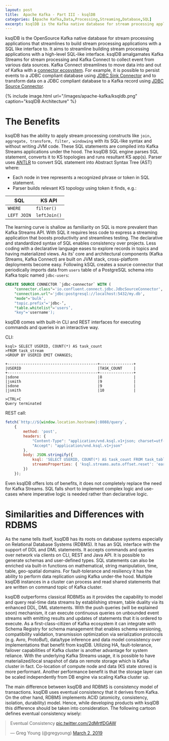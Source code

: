 ```yaml
---
layout: post
title:  Apache Kafka - Part III - ksqlDB
categories: [Apache Kafka,Data,Processing,Streaming,Database,SQL]
excerpt: ksqlDB is the Kafka native database for stream processing applications that streamlines to build stream processing applications with a SQL like interface. 
---
```

ksqlDB is the OpenSource Kafka native database for stream processing applications that streamlines to build stream processing applications with a SQL like interface to. It aims to streamline building stream processing applications with a high-level SQL-like interface. ksqlDB amalgamates Kafka Streams for stream processing and Kafka Connect to collect event from various data sources. Kafka Connect streamlines to move data into and out of Kafka with a [connector ecosystem](https://docs.confluent.io/home/connect/self-managed/kafka_connectors.html). For example, it is possible to persist events to a JDBC compliant database using [JDBC Sink Connector](https://docs.confluent.io/kafka-connect-jdbc/current/sink-connector/index.html) and to transform data on a JDBC compliant database to a Kafka record using [JDBC Source Connector](https://docs.confluent.io/kafka-connect-jdbc/current/source-connector/index.html).

{% include image.html url="/images/apache-kafka/ksqldb.png" caption="ksqlDB Architecture" %}

# The Benefits
ksqlDB has the ability to apply stream processing constructs like `join, aggregate, transform, filter, windowing` with its SQL-like syntax and without writing JVM code. These SQL statements are compiled into Kafka Streams applications under the hood. The ksqlDB SQL engine parses SQL statement, converts it to KS topologies and runs resultant KS app(s). Parser uses [ANTLR](https://www.antlr.org/) to convert SQL statement into Abstract Syntax Tree (AST) where:
- Each node in tree represents a recognized phrase or token in SQL statement.
- Parser builds relevant KS topology using token it finds, e.g.:

|SQL|KS API|
|----|----|
| `WHERE` | `filter()` |
| `LEFT JOIN` | `leftJoin()` | 

The learning curve is shallow as familiarity on SQL is more prevalent than Kafka Streams API. With SQL it requires less code to express a streaming application that boosts productivity and streamlines testing. The declarative and standardized syntax of SQL enables consistency over projects. Less coding with a declarative language eases to explore records in topics and having materialized views. As its' core and architectural components (Kafka Streams, Kafka Connect) are built on JVM stack, cross-platform deployments become easy. Following kSQL creates a source connector that periodically imports data from `users` table of a PostgreSQL schema into Kafka topic named `jdbc-users`: 
```sql
CREATE SOURCE CONNECTOR `jdbc-connector` WITH (
    "connector.class"='io.confluent.connect.jdbc.JdbcSourceConnector', 
    "connection.url"='jdbc:postgresql://localhost:5432/my.db', 
    "mode"='bulk’, 
    "topic.prefix"='jdbc-’, 
    "table.whitelist"='users’, 
    "key"='username'); 
```

ksqlDB comes with built-in CLI and REST interfaces for executing commands and queries in an interactive way.

CLI:

```shell
ksql> SELECT USERID, COUNT(*) AS task_count
>FROM task_stream
>GROUP BY USERID EMIT CHANGES;

+----------------------------------------+---------------+
|USERID                                  |TASK_COUNT     |
+----------------------------------------+---------------+
|sdone                                   |8              |
|jsmith                                  |9              |
|sdone                                   |9              |
|jsmith                                  |10             |

>CTRL+C
Query terminated
```

REST call:

```js
fetch(`http://${window.location.hostname}:8088/query`,
    {
        method: 'post',
        headers: {
            "Content-Type": "application/vnd.ksql.v1+json; charset=utf-8",
            "Accept": "application/vnd.ksql.v1+json"
        },
        body: JSON.stringify({
            ksql: 'SELECT USERID, COUNT(*) AS task_count FROM task_table GROUP BY USERID EMIT CHANGES;',
            streamsProperties: { 'ksql.streams.auto.offset.reset': 'earliest' }
        })
    });
```

Even ksqlDB offers lots of benefits, it does not completely replace the need for Kafka Streams. SQL falls short to implement complex logic and use-cases where imperative logic is needed rather than declarative logic.

# Similarities and Differences with RDBMS
As the name tells itself, ksqlDB has its roots on database systems especially on Relational Database Systems (RDBMS). It has an SQL interface with the support of DDL and DML statements. It accepts commands and queries over network via clients on CLI, REST and Java API. It is possible to generate schemas and user-defined types. SQL statements can also be enriched via built-in functions on mathematical, string manipulation, time, table, geo-spatial domains. For fault-tolerance and resiliency it has the ability to perform data replication using Kafka under-the hood. Multiple ksqlDB instances in a cluster can process and read shared statements that are written on command topic of Kafka cluster.     

ksqlDB outperforms classical RDBMSs as it provides the capability to model and query real-time data streams by establishing stream, table duality via its enhanced DDL, DML statements. With the push queries (will be explained soon) mechanism, it can execute continuous queries on unbounded event streams with emitting results and updates of statements that it is ordered to execute. As a first-class-citizen of Kafka ecosystem it can integrate with Schema Registry for schema management that enables schema versioning, compatibility validation, transmission optimization via serialization protocols (e.g. Avro, ProtoBuf), data/type inference and data model consistency over implementations that benefit from ksqlDB. Utilizing HA, fault-tolerance, failover capabilities of Kafka cluster is another advantage for system reliance. With the underlying Kafka Streams usage, it is possible to have materialized/local snapshot of data on remote storage which is Kafka cluster in fact. Co-location of compute node and data (KS state stores) is more performant. Another performance benefit is that the storage layer can be scaled independently from DB engine via scaling Kafka cluster up.

The main difference between ksqlDB and RDBMS is consistency model of transactions. ksqlDB uses eventual consistency that it derives from Kafka. On the other hand, RDBMS implements ACID (atomicity, consistency, isolation, durability) model. Hence, while developing products with ksqlDB this difference should be taken into consideration. The following cartoon defines eventual consistency wisely:

<div id="tweet">
    <blockquote class="twitter-tweet" style="margin: auto;">
        <p lang="en" dir="ltr">Eventual Consistency <a href="https://t.co/2dMrtfDGAW">pic.twitter.com/2dMrtfDGAW</a>
        </p>&mdash; Greg Young (@gregyoung) <a
            href="https://twitter.com/gregyoung/status/1101642600342265857?ref_src=twsrc%5Etfw">March 2, 2019</a>
    </blockquote>
    <script async src="https://platform.twitter.com/widgets.js" charset="utf-8"></script>
</div>

